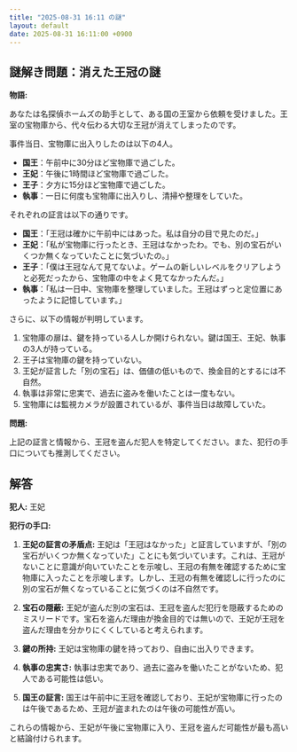 ```yaml
---
title: "2025-08-31 16:11 の謎"
layout: default
date: 2025-08-31 16:11:00 +0900
---
```

## 謎解き問題：消えた王冠の謎

**物語:**

あなたは名探偵ホームズの助手として、ある国の王室から依頼を受けました。王室の宝物庫から、代々伝わる大切な王冠が消えてしまったのです。

事件当日、宝物庫に出入りしたのは以下の4人。

*   **国王**：午前中に30分ほど宝物庫で過ごした。
*   **王妃**：午後に1時間ほど宝物庫で過ごした。
*   **王子**：夕方に15分ほど宝物庫で過ごした。
*   **執事**：一日に何度も宝物庫に出入りし、清掃や整理をしていた。

それぞれの証言は以下の通りです。

*   **国王**：「王冠は確かに午前中にはあった。私は自分の目で見たのだ。」
*   **王妃**：「私が宝物庫に行ったとき、王冠はなかったわ。でも、別の宝石がいくつか無くなっていたことに気づいたの。」
*   **王子**：「僕は王冠なんて見てないよ。ゲームの新しいレベルをクリアしようと必死だったから、宝物庫の中をよく見てなかったんだ。」
*   **執事**：「私は一日中、宝物庫を整理していました。王冠はずっと定位置にあったように記憶しています。」

さらに、以下の情報が判明しています。

1.  宝物庫の扉は、鍵を持っている人しか開けられない。鍵は国王、王妃、執事の3人が持っている。
2.  王子は宝物庫の鍵を持っていない。
3.  王妃が証言した「別の宝石」は、価値の低いもので、換金目的とするには不自然。
4.  執事は非常に忠実で、過去に盗みを働いたことは一度もない。
5.  宝物庫には監視カメラが設置されているが、事件当日は故障していた。

**問題:**

上記の証言と情報から、王冠を盗んだ犯人を特定してください。また、犯行の手口についても推測してください。

## 解答

**犯人:** 王妃

**犯行の手口:**

1.  **王妃の証言の矛盾点:** 王妃は「王冠はなかった」と証言していますが、「別の宝石がいくつか無くなっていた」ことにも気づいています。これは、王冠がないことに意識が向いていたことを示唆し、王冠の有無を確認するために宝物庫に入ったことを示唆します。しかし、王冠の有無を確認しに行ったのに別の宝石が無くなっていることに気づくのは不自然です。

2.  **宝石の隠蔽:** 王妃が盗んだ別の宝石は、王冠を盗んだ犯行を隠蔽するためのミスリードです。宝石を盗んだ理由が換金目的では無いので、王妃が王冠を盗んだ理由を分かりにくくしていると考えられます。

3.  **鍵の所持:** 王妃は宝物庫の鍵を持っており、自由に出入りできます。

4.  **執事の忠実さ:** 執事は忠実であり、過去に盗みを働いたことがないため、犯人である可能性は低い。

5.  **国王の証言:** 国王は午前中に王冠を確認しており、王妃が宝物庫に行ったのは午後であるため、王冠が盗まれたのは午後の可能性が高い。

これらの情報から、王妃が午後に宝物庫に入り、王冠を盗んだ可能性が最も高いと結論付けられます。

